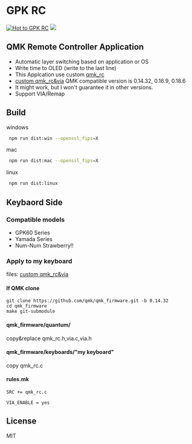 # GPK RC
[![Hot to GPK RC](https://github.com/darakuneko/gpk_rc/raw/main/img/how_to_use_gpk_rc.gif)](https://youtu.be/g3gRi1g3p_s)
[![](https://img.youtube.com/vi/d3974UKRs38/0.jpg)](https://www.youtube.com/watch?v=d3974UKRs38)

## QMK Remote Controller Application

- Automatic layer switching based on application or OS
- Write time to OLED (write to the last line)
- This Applcation use custom [qmk_rc](https://github.com/mmalecki/qmk_rc)
- [custom qmk_rc&via](https://github.com/darakuneko/keyboard/tree/main/qmk/custom_qmkrc) QMK compatible
  version is 0.14.32, 0.16.9, 0.18.6
- It might work, but I won't guarantee it in other versions.
- Support VIA/Remap

## Build

windows

```sh
 npm run dist:win --openssl_fips=X
```

mac

```sh
 npm run dist:mac --openssl_fips=X
```

linux

```sh
 npm run dist:linux
```

## Keybaord Side

### Compatible models
- GPK60 Series
- Yamada Series
- Num-Num Strawberry!!

### Apply to my keyboard

files: [custom qmk_rc&via](https://github.com/darakuneko/keyboard/tree/main/qmk/custom_qmkrc)

#### If QMK clone

```
git clone https://github.com/qmk/qmk_firmware.git -b 0.14.32
cd qmk_firmware
make git-submodule
```

#### qmk_firmware/quantum/

copy&replace qmk_rc.h,via.c,via.h

#### qmk_firmware/keyboards/"my keyboard"

copy qmk_rc.c

#### rules.mk

```SRC += qmk_rc.c```

```VIA_ENABLE = yes```

  
## License

MIT

